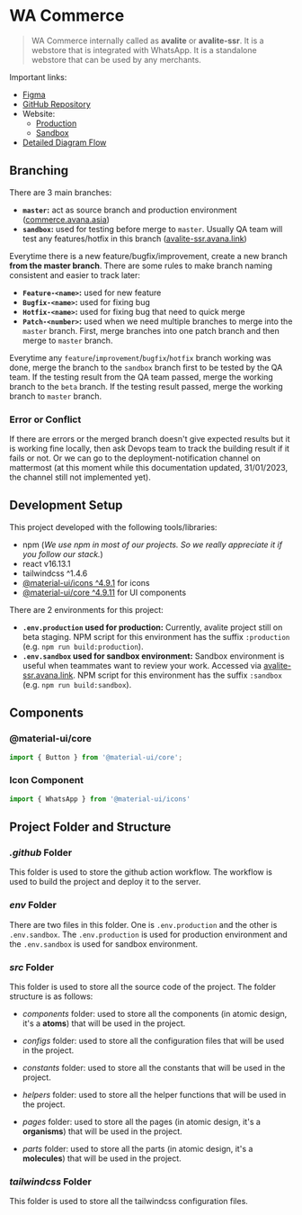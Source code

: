# WA Commerce

> WA Commerce internally called as **avalite** or **avalite-ssr**. It is a webstore that is integrated with WhatsApp. It is a standalone webstore that can be used by any merchants.

Important links:

- [Figma](https://www.figma.com/file/IoIk0EPbOEdHMQwbnYO5JV/WhatsApp-Commerce?t=Y9sKkJp0D7IyA9b9-0)
- [GitHub Repository](https://github.com/avanaone/avalite-ssr/)
- Website:
  - [Production](https://commerce.avana.asia/)
  - [Sandbox](http://avalite-ssr.avana.link/testfe)
- [Detailed Diagram Flow](https://drive.google.com/file/d/1sQ5-GZIaNWdYsQMCUEF1hUitcfeXIe3t/view?usp=sharing)

## Branching

There are 3 main branches:

- **`master`:** act as source branch and production environment ([commerce.avana.asia](https://commerce.avana.asia/))
- **`sandbox`:** used for testing before merge to `master`. Usually QA team will test any features/hotfix in this branch ([avalite-ssr.avana.link](https://avalite-ssr.avana.link/))

Everytime there is a new feature/bugfix/improvement, create a new branch **from the master branch**. There are some rules to make branch naming consistent and easier to track later:

- **`Feature-<name>`:** used for new feature
- **`Bugfix-<name>`:** used for fixing bug
- **`Hotfix-<name>`:** used for fixing bug that need to quick merge
- **`Patch-<number>`:** used when we need multiple branches to merge into the `master` branch. First, merge branches into one patch branch and then merge to `master` branch.

Everytime any `feature`/`improvement`/`bugfix`/`hotfix` branch working was done, merge the branch to the `sandbox` branch first to be tested by the QA team. If the testing result from the QA team passed, merge the working branch to the `beta` branch. If the testing result passed, merge the working branch to `master` branch.

### Error or Conflict

If there are errors or the merged branch doesn't give expected results but it is working fine locally, then ask Devops team to track the building result if it fails or not. Or we can go to the deployment-notification channel on mattermost (at this moment while this documentation updated, 31/01/2023, the channel still not implemented yet).

## Development Setup

This project developed with the following tools/libraries:

- npm (_We use npm in most of our projects. So we really appreciate it if you follow our stack._)
- react v16.13.1
- tailwindcss ^1.4.6
- [@material-ui/icons ^4.9.1](https://v4.mui.com/components/material-icons/) for icons
- [@material-ui/core ^4.9.11](https://v4.mui.com/) for UI components

There are 2 environments for this project:

- **`.env.production` used for production:** Currently, avalite project still on beta staging. NPM script for this environment has the suffix `:production` (e.g. `npm run build:production`).
- **`.env.sandbox` used for sandbox environment:** Sandbox environment is useful when teammates want to review your work. Accessed via [avalite-ssr.avana.link](https://avalite-ssr.avana.link/). NPM script for this environment has the suffix `:sandbox` (e.g. `npm run build:sandbox`).

## Components

### @material-ui/core

```jsx
import { Button } from '@material-ui/core';

```

### Icon Component

```jsx
import { WhatsApp } from '@material-ui/icons'
```

## Project Folder and Structure

### _.github_ Folder

This folder is used to store the github action workflow. The workflow is used to build the project and deploy it to the server.

### _env_ Folder

There are two files in this folder. One is `.env.production` and the other is `.env.sandbox`. The `.env.production` is used for production environment and the `.env.sandbox` is used for sandbox environment.

### _src_ Folder

This folder is used to store all the source code of the project. The folder structure is as follows:

- _components_ folder: used to store all the components (in atomic design, it's a **atoms**) that will be used in the project.

- _configs_ folder: used to store all the configuration files that will be used in the project.

- _constants_ folder: used to store all the constants that will be used in the project.

- _helpers_ folder: used to store all the helper functions that will be used in the project.

- _pages_ folder: used to store all the pages (in atomic design, it's a **organisms**) that will be used in the project.

- _parts_ folder: used to store all the parts (in atomic design, it's a **molecules**) that will be used in the project.

### _tailwindcss_ Folder

This folder is used to store all the tailwindcss configuration files.